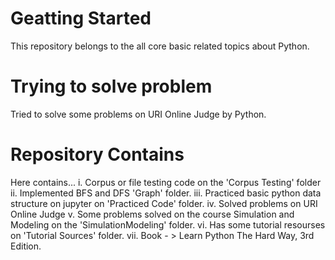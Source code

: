 # Geatting Started
This repository belongs to the all core basic related topics about Python.

# Trying to solve problem
Tried to solve some problems on URI Online Judge by Python.

# Repository Contains
Here contains...
i. Corpus or file testing code on the 'Corpus Testing' folder
ii. Implemented BFS and DFS 'Graph' folder.
iii. Practiced basic python data structure on jupyter on 'Practiced Code' folder.
iv. Solved problems on URI Online Judge
v. Some problems solved on the course Simulation and Modeling on the 'SimulationModeling' folder.
vi. Has some tutorial resourses on 'Tutorial Sources' folder.
vii. Book - > Learn Python The Hard Way, 3rd Edition.
